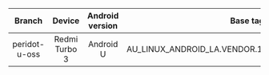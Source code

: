 | Branch | Device | Android version | Base tag | Link |
| :-: | :-: | :-: | :-: | :-: |
| peridot-u-oss | Redmi Turbo 3 | Android U | AU_LINUX_ANDROID_LA.VENDOR.14.3.0.R1.00.00.00.000.092 |[peridot-u-oss](https://github.com/MiCode/vendor_qcom_opensource_ais-kernel/tree/peridot-u-oss) |

